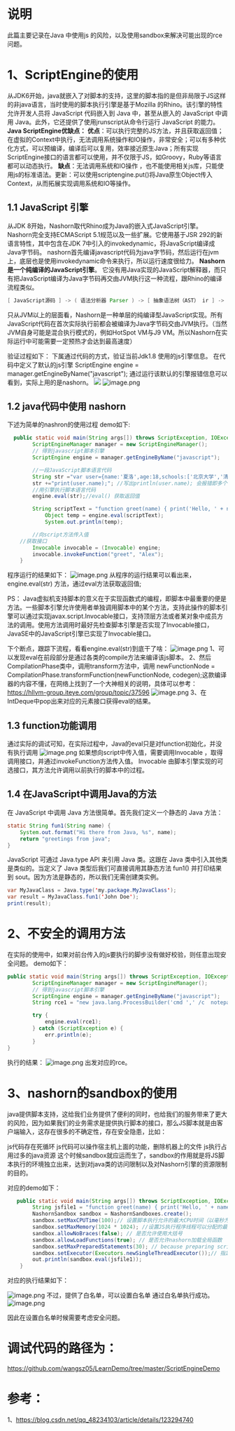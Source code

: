 # 说明
此篇主要记录在Java 中使用js 的风险，以及使用sandbox来解决可能出现的rce问题。

# 1、ScriptEngine的使用
从JDK6开始，java就嵌入了对脚本的支持，这里的脚本指的是但非局限于JS这样的非java语言，当时使用的脚本执行引擎是基于Mozilla 的Rhino。该引擎的特性允许开发人员将 JavaScript 代码嵌入到 Java 中，甚至从嵌入的 JavaScript 中调用 Java。此外，它还提供了使用jrunscript从命令行运行 JavaScript 的能力。
**Java ScriptEngine优缺点：**
**优点**：可以执行完整的JS方法，并且获取返回值；在虚拟的Context中执行，无法调用系统操作和IO操作，非常安全；可以有多种优化方式，可以预编译，编译后可以复用，效率接近原生Java；所有实现ScriptEngine接口的语言都可以使用，并不仅限于JS，如Groovy，Ruby等语言都可以动态执行。
**缺点**：无法调用系统和IO操作 ，也不能使用相关js库，只能使用js的标准语法。更新：可以使用scriptengine.put()将Java原生Object传入Context，从而拓展实现调用系统和IO等操作。
## 1.1 JavaScript 引擎
从JDK 8开始，Nashorn取代Rhino成为Java的嵌入式JavaScript引擎。
Nashorn完全支持ECMAScript 5.1规范以及一些扩展。它使用基于JSR 292的新语言特性，其中包含在JDK 7中引入的invokedynamic，将JavaScript编译成Java字节码。
nashorn首先编译javascript代码为java字节码，然后运行在jvm上，底层也是使用invokedynamic命令来执行，所以运行速度很给力。
**Nashorn是一个纯编译的JavaScript引擎**。
它没有用Java实现的JavaScript解释器，而只有把JavaScript编译为Java字节码再交由JVM执行这一种流程，跟Rhino的编译流程类似。
```java 
[ JavaScript源码 ] -> ( 语法分析器 Parser ) -> [ 抽象语法树（AST） ir ] -> ( 编译优化 Compiler ) -> [ 优化后的AST + Java Class文件（包含Java字节码） ] -> JVM加载和执行生成的字节码 -> [ 运行结果 ]
```
只从JVM以上的层面看，Nashorn是一种单层的纯编译型JavaScript实现。所有JavaScript代码在首次实际执行前都会被编译为Java字节码交由JVM执行。（当然JVM自身可能是混合执行模式的，例如HotSpot VM与J9 VM。所以Nashorn在实际运行中可能需要一定预热才会达到最高速度）

验证过程如下：
下属通过代码的方式，验证当前Jdk1.8 使用的js引擎信息。
在代码中定义了默认的js引擎
 ScriptEngine engine = manager.getEngineByName("javascript");
通过运行该默认的引擎报错信息可以看到，实际上用的是nashorn。
![](https://img2022.cnblogs.com/blog/2738582/202205/2738582-20220514174014044-2132517164.png)
![image.png](http://moonsec.top/articlepic/7a17bb3d62bcd2d2c53e17b7cc3041ed.png)

## 1.2 java代码中使用 nashorn
下述为简单的nashron的使用过程
demo如下:
```java
  public static void main(String args[]) throws ScriptException, IOException, NoSuchMethodException {
        ScriptEngineManager manager = new ScriptEngineManager();
        // 得到javascript脚本引擎
        ScriptEngine engine = manager.getEngineByName("javascript");

        //一段JavaScript脚本语言代码
        String str ="var user={name:'夏洛',age:18,schools:['北京大学','清华大学']};";
        str +="print(user.name);"; //写出println(user.name); 会报错即多个ln会报错，不知道为啥？
        //用引擎执行脚本语言代码
        engine.eval(str);//eval() 获取返回值

        String scriptText = "function greet(name) { print('Hello, ' + name); } ";
            Object temp = engine.eval(scriptText);
            System.out.println(temp);

        //向script方法传入值
	//获取接口
        Invocable invocable = (Invocable) engine;
        invocable.invokeFunction("greet", "Alex");
    }
```
程序运行的结果如下：
![image.png](https://gitee.com/shine05/myblog-gallery/raw/master/img/5d8a1d6807890f57dbe794dfcd574769.png)
从程序的运行结果可以看出来，engine.eval(str) 方法，通过eval方法获取返回值;


PS： Java虚拟机支持脚本的意义在于实现函数式的编程，即脚本中最重要的便是方法。一些脚本引擎允许使用者单独调用脚本中的某个方法，支持此操作的脚本引擎可以通过实现javax.script.Invocable接口，支持顶层方法或者某对象中成员方法的调用。使用方法调用时最好先检查脚本引擎是否实现了Invocable接口，JavaSE中的JavaScript引擎已实现了Invocable接口。 

下个断点，跟踪下流程，看看engine.eval(str)到底干了啥：
![image.png](https://gitee.com/shine05/myblog-gallery/raw/master/img/b2010c7c337fdd663018becc7b61b9c9.png)
1、可以发现eval在前段部分是通过各类的compile方法来编译该js脚本。
2、然后CompilationPhase类中，调用transform方法中，调用 newFunctionNode = CompilationPhase.transformFunction(newFunctionNode, codegen);这款编译器的内容不懂，在网络上找到了一个大神相关的说明，具体可以参考：https://hllvm-group.iteye.com/group/topic/37596
![image.png](https://gitee.com/shine05/myblog-gallery/raw/master/img/4a569c7281839e5d3be975c5c6cb1ca4.png)
3、在IntDeque中pop出来对应的元素接口获得eval的结果。
## 1.3 function功能调用
通过实际的调试可知，在实际过程中，Java的eval只是对function初始化，并没有执行调用
![image.png](https://gitee.com/shine05/myblog-gallery/raw/master/img/8c5706fd0a4a26cd4335fed8ed1e5e74.png)
如果想向script中传入值，需要调用Invocable ，取得调用接口，并通过invokeFunction方法传入值。
Invocable 由脚本引擎实现的可选接口，其方法允许调用以前执行的脚本中的过程。

## 1.4 在JavaScript中调用Java的方法
在 JavaScript 中调用 Java 方法很简单。首先我们定义一个静态的 Java 方法：
```Java
static String fun1(String name) {
    System.out.format("Hi there from Java, %s", name);
    return "greetings from java";
}

```
JavaScript 可通过 Java.type API 来引用 Java 类。这跟在 Java 类中引入其他类是类似的。当定义了 Java 类型后我们可直接调用其静态方法 fun1() 并打印结果到 sout。因为方法是静态的，所以我们无需创建类实例。
```Java
var MyJavaClass = Java.type('my.package.MyJavaClass');
var result = MyJavaClass.fun1('John Doe');
print(result);
```

# 2、不安全的调用方法
在实际的使用中，如果对前台传入的js要执行的脚步没有做好校验，则任意出现安全问题。
demo如下：
```Java
public static void main(String args[]) throws ScriptException, IOException {
        ScriptEngineManager manager = new ScriptEngineManager();
        // 得到javascript脚本引擎
        ScriptEngine engine = manager.getEngineByName("javascript");
        String rce1 = "new java.lang.ProcessBuilder('cmd ',' /c  notepad.exe').start()";

        try {
            engine.eval(rce1);
        } catch (ScriptException e) {
            err.println(e);
        }
}
```
执行的结果：
![image.png](https://gitee.com/shine05/myblog-gallery/raw/master/img/c297eabb199ebee2f057d2696b18de68.png)
出发对应的rce。

# 3、nashorn的sandbox的使用
java提供脚本支持，这给我们业务提供了便利的同时，也给我们的服务带来了更大的风险，因为如果我们的业务需求是提供执行脚本的接口，那么JS脚本就是由客户端输入，这存在很多的不确定性，存在安全隐患，比如：

js代码存在死循环
js代码可以操作宿主机上面的功能，删除机器上的文件
js执行占用过多的java资源
这个时候sandbox就应运而生了，sandbox的作用就是将JS脚本执行的环境独立出来，达到对java类的访问限制以及对Nashorn引擎的资源限制的目的。

对应的demo如下：
```Java
   public static void main(String args[]) throws ScriptException, IOException {
        String jsfile1 = "function greet(name) { print('Hello, ' + name); } ";
        NashornSandbox sandbox = NashornSandboxes.create();
        sandbox.setMaxCPUTime(100);// 设置脚本执行允许的最大CPU时间（以毫秒为单位），超过则会报异常,防止死循环脚本
        sandbox.setMaxMemory(1024 * 1024); //设置JS执行程序线程可以分配的最大内存（以字节为单位），超过会报ScriptMemoryAbuseException错误
        sandbox.allowNoBraces(false); // 是否允许使用大括号
        sandbox.allowLoadFunctions(true); // 是否允许nashorn加载全局函数
        sandbox.setMaxPreparedStatements(30); // because preparing scripts for execution is expensive // LRU初缓存的初始化大小，默认为0
        sandbox.setExecutor(Executors.newSingleThreadExecutor());// 指定执行程序服务，该服务用于在CPU时间运行脚本
        out.println(sandbox.eval(jsfile1));
    }

```
对应的执行结果如下：

![image.png](http://moonsec.top/articlepic/f25c4e64262dc096b5a95ddc77859048.png)
不过，提供了白名单，可以设置白名单
通过白名单执行成功。
![image.png](http://moonsec.top/articlepic/5c102834614f30c05a9879b0f8cb1db5.png)

因此在设置白名单时候需要考虑安全问题。
# 调试代码的路径为：
https://github.com/wangsz05/LearnDemo/tree/master/ScriptEngineDemo
# 参考：
1、https://blog.csdn.net/qq_48234103/article/details/123294740